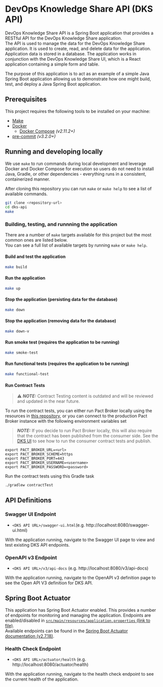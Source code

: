 # DevOps Knowledge Share API (DKS API)

DevOps Knowledge Share API is a Spring Boot application that provides a RESTful API for the DevOps Knowledge Share application. \
The API is used to manage the data for the DevOps Knowledge Share application. It is used to create, read, and delete data for the application. \
Application data is stored in a database. The application works in conjunction with the DevOps Knowledge Share UI, which is a React application containing a simple form and table.

The purpose of this application is to act as an example of a simple Java Spring Boot application allowing us to demonstrate how one might build, test, and deploy a Java Spring Boot application.

## Prerequisites

This project requires the following tools to be installed on your machine:

- [Make](https://www.gnu.org/software/make/#download)
- [Docker](https://docs.docker.com/get-docker/)
  - [Docker Compose](https://docs.docker.com/compose/install/#scenario-one-install-docker-desktop) _(v2.11.2+)_
- [pre-commit](https://pre-commit.com/#install) _(v3.2.0+)_

## Running and developing locally

We use `make` to run commands during local development and leverage Docker and Docker Compose for execution so users do not need to install Java, Gradle, or other dependencies - everything runs in a consistent, containerized manner.

After cloning this repository you can run `make` or  `make help`  to see a list of available commands.

```bash
git clone <repository-url>
cd dks-api
make
```

### Building, testing, and runnning the application

There are a number of `make` targets available for this project but the most common ones are listed below. \
You can see a full list of available targets by running `make` or `make help`.

#### Build and test the application
```bash
make build
```

#### Run the application

```bash
make up
```

#### Stop the application (persisting data for the database)

```bash
make down
```

#### Stop the application (removing data for the database)

```bash
make down-v
```

#### Run smoke test (requires the application to be running)

```bash
make smoke-test
```

#### Run functional tests (requires the application to be running)

```bash
make functional-test
```

#### Run Contract Tests

> :warning: **_NOTE:_** Contract Testing content is outdated and will be reviewed and updated in the near future.

To run the contract tests, you can either run Pact Broker locally using the resources in [this repository](<add link>), or you can connect to the production Pact Broker instance with the following environment variables set

> **_NOTE:_** If you decide to run Pact Broker locally, this will also require that the contract has been published from the consumer side. See the [DKS UI](https://github.com/liatrio/dks-ui) to see how to run the consumer contract tests and publish.

```
export PACT_BROKER_URL=<url>
export PACT_BROKER_SCHEME=https
export PACT_BROKER_PORT=443
export PACT_BROKER_USERNAME=<username>
export PACT_BROKER_PASSWORD=<password>
```

Run the contract tests using this Gradle task

```bash
./gradlew contractTest
```

## API Definitions

### Swagger UI Endpoint

   - `<DKS API URL>/swagger-ui.html`(e.g. http://localhost:8080/swagger-ui.html)

With the application running, navigate to the Swagger UI page to view and test existing DKS API endpoints.

### OpenAPI v3 Endpoint

   - `<DKS API URL>/v3/api-docs` (e.g. http://localhost:8080/v3/api-docs)

With the application running, navigate to the OpenAPI v3 definition page to see the Open API V3 definition for DKS API.

## Spring Boot Actuator

This application has Spring Boot Actuator enabled. This provides a number of endpoints for monitoring and managing the application.
Endpoints are enabled/disabled in  [`src/main/resources/application.properties` (link to file)](./src/main/resources/application.properties). \
Available endpoints can be found in the [Spring Boot Actuator documentation (v2.7.18)](https://docs.spring.io/spring-boot/docs/2.7.18/reference/html/actuator.html#actuator.endpoints).

### Health Check Endpoint

   - `<DKS API URL>/actuator/health` (e.g. http://localhost:8080/actuator/health)

With the application running, navigate to the health check endpoint to see the current health of the application.
